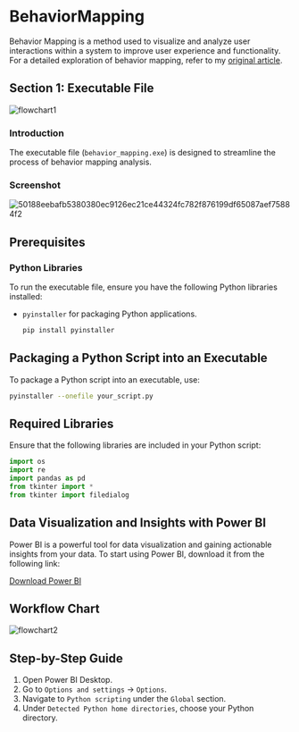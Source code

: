 # BehaviorMapping

Behavior Mapping is a method used to visualize and analyze user interactions within a system to improve user experience and functionality. For a detailed exploration of behavior mapping, refer to my [original article](http://example.com/original-article).


## Section 1: Executable File
![flowchart1](https://github.com/user-attachments/assets/632d7f50-bf7d-4d0a-8de4-68c866b3d410)


### Introduction

The executable file (`behavior_mapping.exe`) is designed to streamline the process of behavior mapping analysis.

### Screenshot

![50188eebafb5380380ec9126ec21ce44324fc782f876199df65087aef75884f2](https://github.com/user-attachments/assets/e0e1633a-245e-46f5-bffc-95773515f332)

## Prerequisites

### Python Libraries

To run the executable file, ensure you have the following Python libraries installed:

- `pyinstaller` for packaging Python applications.
  ```bash
  pip install pyinstaller

## Packaging a Python Script into an Executable

To package a Python script into an executable, use:

```bash
pyinstaller --onefile your_script.py
```

## Required Libraries

Ensure that the following libraries are included in your Python script:

```python
import os
import re
import pandas as pd
from tkinter import *
from tkinter import filedialog
```

## Data Visualization and Insights with Power BI

Power BI is a powerful tool for data visualization and gaining actionable insights from your data. To start using Power BI, download it from the following link:

[Download Power BI](https://www.microsoft.com/en-us/download/details.aspx?id=58494)

## Workflow Chart

![flowchart2](https://github.com/user-attachments/assets/4cd16b39-9efa-439a-875a-7a9bf503ebdb)

## Step-by-Step Guide

1. Open Power BI Desktop.
2. Go to `Options and settings` -> `Options`.
3. Navigate to `Python scripting` under the `Global` section.
4. Under `Detected Python home directories`, choose your Python directory.

